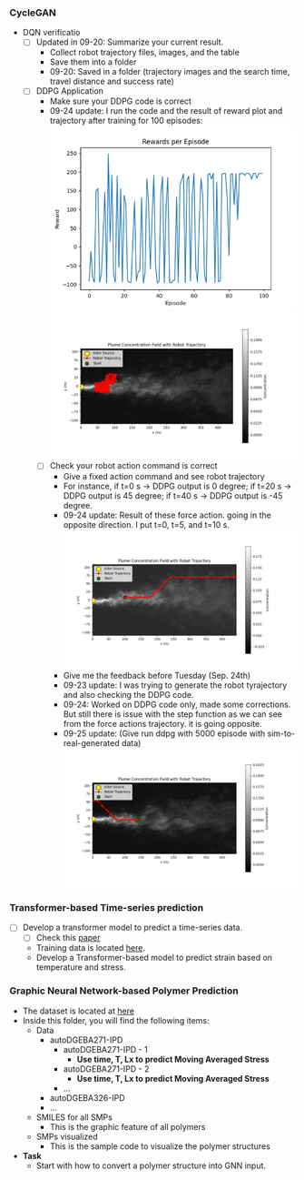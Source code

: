### CycleGAN
* DQN verificatio
  * [ ] Updated in 09-20: Summarize your current result. 
      * Collect robot trajectory files, images, and the table 
      * Save them into a folder
      * 09-20: Saved in a folder (trajectory images and the search time, travel distance and success rate)
  * [ ] DDPG Application
      * Make sure your DDPG code is correct
      * 09-24 update: I run the code and the result of reward plot and trajectory after training for 100 episodes:
      ![img](./../../../images/rewards_plot.png)
      ![img](./../../../images/result-2.png)
      * [ ] Check your robot action command is correct
        * Give a fixed action command and see robot trajectory
        * For instance, if t=0 s -> DDPG output is 0 degree; if t=20 s -> DDPG output is 45 degree; if t=40 s -> DDPG output is -45 degree.
        * 09-24 update: Result of these force action. going in the opposite direction. I put t=0, t=5, and t=10 s.
        ![img](./../../../images/force-action-1.png)  
        * Give me the feedback before Tuesday (Sep. 24th)
        * 09-23 update: I was trying to generate the robot tyrajectory and also checking the DDPG code.
        * 09-24: Worked on DDPG code only, made some corrections. But still there is issue with the step function as we can see from the force actions trajectory. it is going opposite.
        * 09-25 update: (Give run ddpg with 5000 episode with sim-to-real-generated data)
        ![img](./../../../images/force-action-3.png)  


### Transformer-based Time-series prediction
* [ ] Develop a transformer model to predict a time-series data. 
  * [ ] Check this [paper](./../../../Reference/Polymer%20paper.pdf)
  * Training data is located [here](./../../../../Khan/Polymer_Data/Transformer-based/).
  * Develop a Transformer-based model to predict strain based on temperature and stress. 


### Graphic Neural Network-based Polymer Prediction
* The dataset is located at [here](./../../../Polymer_Data/Graphic%20Neural%20Network-based/)
* Inside this folder, you will find the following items:
  * Data
    * autoDGEBA271-IPD
      * autoDGEBA271-IPD - 1
        * **Use time, T, Lx to predict Moving Averaged Stress**
      * autoDGEBA271-IPD - 2
        * **Use time, T, Lx to predict Moving Averaged Stress**
      * ...
    * autoDGEBA326-IPD
    * ...
  * SMILES for all SMPs
    * This is the graphic feature of all polymers
  * SMPs visualized
    * This is the sample code to visualize the polymer structures
* **Task**
  * Start with how to convert a polymer structure into GNN input. 


